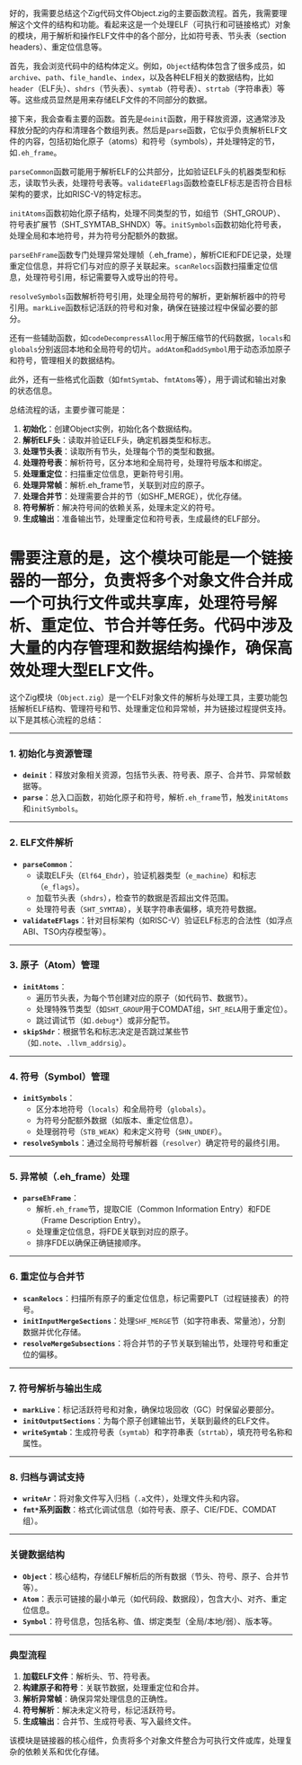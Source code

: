 好的，我需要总结这个Zig代码文件Object.zig的主要函数流程。首先，我需要理解这个文件的结构和功能。看起来这是一个处理ELF（可执行和可链接格式）对象的模块，用于解析和操作ELF文件中的各个部分，比如符号表、节头表（section headers）、重定位信息等。

首先，我会浏览代码中的结构体定义。例如，`Object`结构体包含了很多成员，如`archive`、`path`、`file_handle`、`index`，以及各种ELF相关的数据结构，比如`header`（ELF头）、`shdrs`（节头表）、`symtab`（符号表）、`strtab`（字符串表）等等。这些成员显然是用来存储ELF文件的不同部分的数据。

接下来，我会查看主要的函数。首先是`deinit`函数，用于释放资源，这通常涉及释放分配的内存和清理各个数组列表。然后是`parse`函数，它似乎负责解析ELF文件的内容，包括初始化原子（atoms）和符号（symbols），并处理特定的节，如`.eh_frame`。

`parseCommon`函数可能用于解析ELF的公共部分，比如验证ELF头的机器类型和标志，读取节头表，处理符号表等。`validateEFlags`函数检查ELF标志是否符合目标架构的要求，比如RISC-V的特定标志。

`initAtoms`函数初始化原子结构，处理不同类型的节，如组节（SHT_GROUP）、符号表扩展节（SHT_SYMTAB_SHNDX）等。`initSymbols`函数初始化符号表，处理全局和本地符号，并为符号分配额外的数据。

`parseEhFrame`函数专门处理异常处理帧（.eh_frame），解析CIE和FDE记录，处理重定位信息，并将它们与对应的原子关联起来。`scanRelocs`函数扫描重定位信息，处理符号引用，标记需要导入或导出的符号。

`resolveSymbols`函数解析符号引用，处理全局符号的解析，更新解析器中的符号引用。`markLive`函数标记活跃的符号和对象，确保在链接过程中保留必要的部分。

还有一些辅助函数，如`codeDecompressAlloc`用于解压缩节的代码数据，`locals`和`globals`分别返回本地和全局符号的切片。`addAtom`和`addSymbol`用于动态添加原子和符号，管理相关的数据结构。

此外，还有一些格式化函数（如`fmtSymtab`、`fmtAtoms`等），用于调试和输出对象的状态信息。

总结流程的话，主要步骤可能是：

1. **初始化**：创建Object实例，初始化各个数据结构。
2. **解析ELF头**：读取并验证ELF头，确定机器类型和标志。
3. **处理节头表**：读取所有节头，处理每个节的类型和数据。
4. **处理符号表**：解析符号，区分本地和全局符号，处理符号版本和绑定。
5. **处理重定位**：扫描重定位信息，更新符号引用。
6. **处理异常帧**：解析.eh_frame节，关联到对应的原子。
7. **处理合并节**：处理需要合并的节（如SHF_MERGE），优化存储。
8. **符号解析**：解决符号间的依赖关系，处理未定义的符号。
9. **生成输出**：准备输出节，处理重定位和符号表，生成最终的ELF部分。

需要注意的是，这个模块可能是一个链接器的一部分，负责将多个对象文件合并成一个可执行文件或共享库，处理符号解析、重定位、节合并等任务。代码中涉及大量的内存管理和数据结构操作，确保高效处理大型ELF文件。
================================================
这个Zig模块（`Object.zig`）是一个ELF对象文件的解析与处理工具，主要功能包括解析ELF结构、管理符号和节、处理重定位和异常帧，并为链接过程提供支持。以下是其核心流程的总结：

---

### **1. 初始化与资源管理**
- **`deinit`**：释放对象相关资源，包括节头表、符号表、原子、合并节、异常帧数据等。
- **`parse`**：总入口函数，初始化原子和符号，解析`.eh_frame`节，触发`initAtoms`和`initSymbols`。

---

### **2. ELF文件解析**
- **`parseCommon`**：
  - 读取ELF头（`Elf64_Ehdr`），验证机器类型（`e_machine`）和标志（`e_flags`）。
  - 加载节头表（`shdrs`），检查节的数据是否超出文件范围。
  - 处理符号表（`SHT_SYMTAB`），关联字符串表偏移，填充符号数据。
- **`validateEFlags`**：针对目标架构（如RISC-V）验证ELF标志的合法性（如浮点ABI、TSO内存模型等）。

---

### **3. 原子（Atom）管理**
- **`initAtoms`**：
  - 遍历节头表，为每个节创建对应的原子（如代码节、数据节）。
  - 处理特殊节类型（如`SHT_GROUP`用于COMDAT组，`SHT_RELA`用于重定位）。
  - 跳过调试节（如`.debug*`）或非分配节。
- **`skipShdr`**：根据节名和标志决定是否跳过某些节（如`.note`、`.llvm_addrsig`）。

---

### **4. 符号（Symbol）管理**
- **`initSymbols`**：
  - 区分本地符号（`locals`）和全局符号（`globals`）。
  - 为符号分配额外数据（如版本、重定位信息）。
  - 处理弱符号（`STB_WEAK`）和未定义符号（`SHN_UNDEF`）。
- **`resolveSymbols`**：通过全局符号解析器（`resolver`）确定符号的最终引用。

---

### **5. 异常帧（.eh_frame）处理**
- **`parseEhFrame`**：
  - 解析`.eh_frame`节，提取CIE（Common Information Entry）和FDE（Frame Description Entry）。
  - 处理重定位信息，将FDE关联到对应的原子。
  - 排序FDE以确保正确链接顺序。

---

### **6. 重定位与合并节**
- **`scanRelocs`**：扫描所有原子的重定位信息，标记需要PLT（过程链接表）的符号。
- **`initInputMergeSections`**：处理`SHF_MERGE`节（如字符串表、常量池），分割数据并优化存储。
- **`resolveMergeSubsections`**：将合并节的子节关联到输出节，处理符号和重定位的偏移。

---

### **7. 符号解析与输出生成**
- **`markLive`**：标记活跃符号和对象，确保垃圾回收（GC）时保留必要部分。
- **`initOutputSections`**：为每个原子创建输出节，关联到最终的ELF文件。
- **`writeSymtab`**：生成符号表（`symtab`）和字符串表（`strtab`），填充符号名称和属性。

---

### **8. 归档与调试支持**
- **`writeAr`**：将对象文件写入归档（`.a`文件），处理文件头和内容。
- **`fmt*`系列函数**：格式化调试信息（如符号表、原子、CIE/FDE、COMDAT组）。

---

### **关键数据结构**
- **`Object`**：核心结构，存储ELF解析后的所有数据（节头、符号、原子、合并节等）。
- **`Atom`**：表示可链接的最小单元（如代码段、数据段），包含大小、对齐、重定位信息。
- **`Symbol`**：符号信息，包括名称、值、绑定类型（全局/本地/弱）、版本等。

---

### **典型流程**
1. **加载ELF文件**：解析头、节、符号表。
2. **构建原子和符号**：关联节数据，处理重定位和合并。
3. **解析异常帧**：确保异常处理信息的正确性。
4. **符号解析**：解决未定义符号，标记活跃符号。
5. **生成输出**：合并节、生成符号表、写入最终文件。

该模块是链接器的核心组件，负责将多个对象文件整合为可执行文件或库，处理复杂的依赖关系和优化存储。
